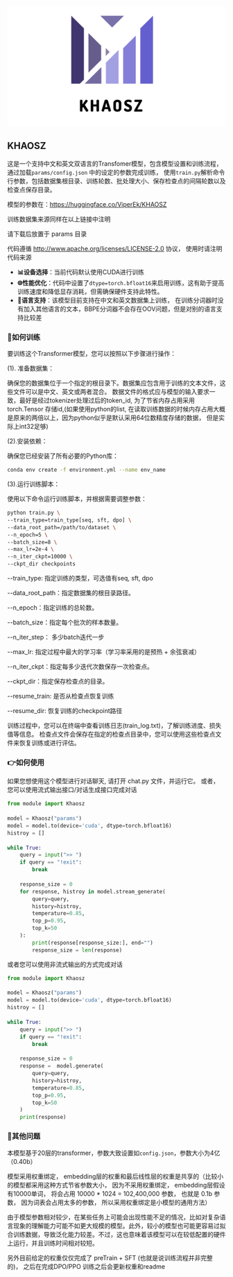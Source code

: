 



![image-20250306182014120](png.assets/image-20250306182014120.png)

## KHAOSZ

这是一个支持中文和英文双语言的Transfomer模型，包含模型设置和训练流程， 通过加载`params/config.json` 中的设定的参数完成训练， 使用`train.py`解析命令行参数，包括数据集根目录、训练轮数、批处理大小、保存检查点的间隔轮数以及检查点保存目录。

模型的参数在：https://huggingface.co/ViperEk/KHAOSZ

训练数据集来源同样在以上链接中注明

请下载后放置于 params 目录

代码遵循 http://www.apache.org/licenses/LICENSE-2.0 协议， 使用时请注明代码来源

- **📊设备选择**：当前代码默认使用CUDA进行训练
- **🌐性能优化**：代码中设置了`dtype=torch.bfloat16`来启用训练，这有助于提高训练速度和降低显存消耗，但需确保硬件支持此特性。
- **🤖语言支持**：该模型目前支持在中文和英文数据集上训练， 在训练分词器时没有加入其他语言的文本，BBPE分词器不会存在OOV问题，但是对别的语言支持比较差

### 📌如何训练

要训练这个Transformer模型，您可以按照以下步骤进行操作：

(1). 准备数据集：

确保您的数据集位于一个指定的根目录下。数据集应包含用于训练的文本文件，这些文件可以是中文、英文或两者混合。
数据文件的格式应与模型的输入要求一致，最好是经过tokenizer处理过后的token_id, 为了节省内存占用采用torch.Tensor 存储id,(如果使用python的list, 在读取训练数据的时候内存占用大概是原来的两倍以上，因为python似乎是默认采用64位数精度存储的数据， 但是实际上int32足够)

(2).安装依赖：

确保您已经安装了所有必要的Python库：

```bash
conda env create -f environment.yml --name env_name
```

(3).运行训练脚本：

使用以下命令运行训练脚本，并根据需要调整参数：

```bash
python train.py \
--train_type=train_type[seq, sft, dpo] \
--data_root_path=/path/to/dataset \
--n_epoch=5 \
--batch_size=8 \
--max_lr=2e-4 \
--n_iter_ckpt=10000 \
--ckpt_dir checkpoints 
```
--train_type: 指定训练的类型，可选值有seq, sft, dpo

--data_root_path：指定数据集的根目录路径。

--n_epoch：指定训练的总轮数。

--batch_size：指定每个批次的样本数量。

--n_iter_step： 多少batch迭代一步

--max_lr: 指定过程中最大的学习率（学习率采用的是预热 + 余弦衰减）

--n_iter_ckpt：指定每多少迭代次数保存一次检查点。

--ckpt_dir：指定保存检查点的目录。

--resume_train: 是否从检查点恢复训练

--resume_dir: 恢复训练的checkpoint路径

训练过程中，您可以在终端中查看训练日志(train_log.txt)，了解训练进度、损失值等信息。
检查点文件会保存在指定的检查点目录中，您可以使用这些检查点文件来恢复训练或进行评估。


### 👉如何使用
如果您想使用这个模型进行对话聊天, 请打开 chat.py 文件，并运行它。
或者， 您可以使用流式输出接口/对话生成接口完成对话

```python
from module import Khaosz

model = Khaosz("params")
model = model.to(device='cuda', dtype=torch.bfloat16)
histroy = []

while True:
    query = input(">> ")
    if query == "!exit":
        break
    
    response_size = 0
    for response, histroy in model.stream_generate(
        query=query, 
        history=histroy,
        temperature=0.85,
        top_p=0.95,
        top_k=50
    ):
        print(response[response_size:], end="")
        response_size = len(response)       

```

或者您可以使用非流式输出的方式完成对话

```python
from module import Khaosz

model = Khaosz("params")
model = model.to(device='cuda', dtype=torch.bfloat16)
histroy = []

while True:
    query = input(">> ")
    if query == "!exit":
        break
    
    response_size = 0
    response =  model.generate(
        query=query, 
        history=histroy,
        temperature=0.85,
        top_p=0.95,
        top_k=50
    )
    print(response)
```

### 📌其他问题
本模型基于20层的transformer，参数大致设置如`config.json`，参数大小为4亿（0.40b）

模型采用权重绑定， embedding层的权重和最后线性层的权重是共享的（比较小的模型都采用这种方式节省参数大小， 因为不采用权重绑定， embedding层假设有10000单词， 将会占用 10000 * 1024 = 102,400,000 参数， 也就是 0.1b 参数， 因为词表会占用太多的参数， 所以采用权重绑定是小模型的通用方法）

由于模型参数相对较少，在某些任务上可能会出现性能不足的情况，比如对复杂语言现象的理解能力可能不如更大规模的模型。此外，较小的模型也可能更容易过拟合训练数据，导致泛化能力较差。不过，这也意味着该模型可以在较低配置的硬件上运行，并且训练时间相对较短。

另外目前给定的权重仅仅完成了 preTrain + SFT (也就是说训练流程并非完整的)， 之后在完成DPO/PPO 训练之后会更新权重和readme